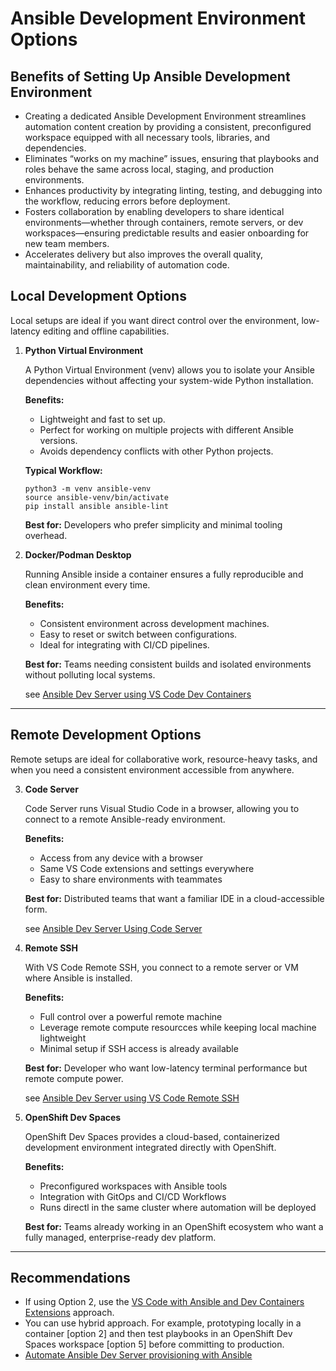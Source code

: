 # Ansible Development Environment Options 

## Benefits of Setting Up Ansible Development Environment

- Creating a dedicated Ansible Development Environment streamlines automation content creation by providing a consistent, preconfigured workspace equipped with all necessary tools, libraries, and dependencies. 
- Eliminates “works on my machine” issues, ensuring that playbooks and roles behave the same across local, staging, and production environments. 
- Enhances productivity by integrating linting, testing, and debugging into the workflow, reducing errors before deployment. 
- Fosters collaboration by enabling developers to share identical environments—whether through containers, remote servers, or dev workspaces—ensuring predictable results and easier onboarding for new team members. 
- Accelerates delivery but also improves the overall quality, maintainability, and reliability of automation code.

## Local Development Options 

Local setups are ideal if you want direct control over the environment, low-latency editing and offline capabilities. 

1. **Python Virtual Environment**

    A Python Virtual Environment (venv) allows you to isolate your Ansible dependencies without affecting your system-wide Python installation.

    **Benefits:**
    - Lightweight and fast to set up.
    - Perfect for working on multiple projects with different Ansible versions.
    - Avoids dependency conflicts with other Python projects.

    **Typical Workflow:**

    ```
    python3 -m venv ansible-venv
    source ansible-venv/bin/activate
    pip install ansible ansible-lint
    ```

    **Best for:** Developers who prefer simplicity and minimal tooling overhead. 


2. **Docker/Podman Desktop**
    
    Running Ansible inside a container ensures a fully reproducible and clean environment every time.

    **Benefits:**
    - Consistent environment across development machines.
    - Easy to reset or switch between configurations.
    - Ideal for integrating with CI/CD pipelines.

    **Best for:** Teams needing consistent builds and isolated environments without polluting local systems.
    
    see [Ansible Dev Server using VS Code Dev Containers](https://github.com/enzobercasio/ansible-resources/blob/master/ansible-dev-server-vs-code-dev-containers.md)

---
## Remote Development Options 

Remote setups are ideal for collaborative work, resource-heavy tasks, and when you need a consistent environment accessible from anywhere. 


3. **Code Server**

    Code Server runs Visual Studio Code in a browser, allowing you to connect to a remote Ansible-ready environment. 

    **Benefits:** 
    - Access from any device with a browser
    - Same VS Code extensions and settings everywhere
    - Easy to share environments with teammates

    **Best for:** Distributed teams that want a familiar IDE in a cloud-accessible form. 

    see [Ansible Dev Server Using Code Server](https://github.com/enzobercasio/ansible-resources/blob/master/ansible-dev-server.md)


4. **Remote SSH**

    With VS Code Remote SSH, you connect to a remote server or VM where Ansible is installed. 

    **Benefits:**
    - Full control over a powerful remote machine 
    - Leverage remote compute resourcces while keeping local machine lightweight
    - Minimal setup if SSH access is already available 

    **Best for:** Developer who want low-latency terminal performance but remote compute power. 

    see [Ansible Dev Server using VS Code Remote SSH](https://github.com/enzobercasio/ansible-resources/blob/master/ansible-dev-server-vs-code-remote-ssh.md)

5. **OpenShift Dev Spaces**

    OpenShift Dev Spaces provides a cloud-based, containerized development environment integrated directly with OpenShift. 

    **Benefits:** 
    - Preconfigured workspaces with Ansible tools
    - Integration with GitOps and CI/CD Workflows 
    - Runs directl in the same cluster where automation will be deployed 

    **Best for:** Teams already working in an OpenShift ecosystem who want a fully managed, enterprise-ready dev platform.

---
## Recommendations
- If using Option 2, use the [VS Code with Ansible and Dev Containers Extensions](https://github.com/enzobercasio/ansible-resources/blob/master/ansible-dev-server-vs-code-dev-containers.md) approach.
- You can use hybrid approach. For example, prototyping locally in a container [option 2] and then test playbooks in an OpenShift Dev Spaces workspace [option 5] before committing to production. 
- [Automate Ansible Dev Server provisioning with Ansible](https://github.com/enzobercasio/ansible-resources/tree/master/ansible-dev-server)

